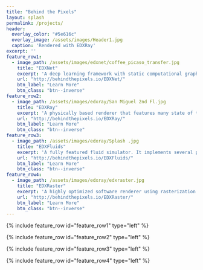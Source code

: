 ```yaml
---
title: "Behind the Pixels"
layout: splash
permalink: /projects/
header:
  overlay_color: "#5e616c"
  overlay_image: /assets/images/Header1.jpg
  caption: 'Rendered with EDXRay'
excerpt: ''
feature_row1:
  - image_path: /assets/images/edxnet/coffee_picaso_transfer.jpg
    title: "EDXNet"
    excerpt: 'A deep learning framework with static computational graph and auto-diff written in C++. It can be used for a number of interesting tasks such as image recognition and style transfer.'
    url: "http://behindthepixels.io/EDXNet/"
    btn_label: "Learn More"
    btn_class: "btn--inverse"
feature_row2:
  - image_path: /assets/images/edxray/San Miguel 2nd Fl.jpg
    title: "EDXRay"
    excerpt: 'A physically based renderer that features many state of the art algorithms in light transport simulation published in recent years.'
    url: "http://behindthepixels.io/EDXRay/"
    btn_label: "Learn More"
    btn_class: "btn--inverse"
feature_row3:
  - image_path: /assets/images/edxray/Splash .jpg
    title: "EDXFluids"
    excerpt: 'A fully featured fluid simulator. It implements several popular simulation algorithms like PIC/FLIP. Both liquid and smoke are supported.'
    url: "http://behindthepixels.io/EDXFluids/"
    btn_label: "Learn More"
    btn_class: "btn--inverse"
feature_row4:
  - image_path: /assets/images/edxray/edxraster.jpg
    title: "EDXRaster"
    excerpt: 'A highly optimized software renderer using rasterization. All the common stages in modern graphics pipeline are implemented with C++ and SSE.'
    url: "http://behindthepixels.io/EDXRaster/"
    btn_label: "Learn More"
    btn_class: "btn--inverse"
---
```


{% include feature_row id="feature_row1" type="left" %}

{% include feature_row id="feature_row2" type="left" %}

{% include feature_row id="feature_row3" type="left" %}

{% include feature_row id="feature_row4" type="left" %}